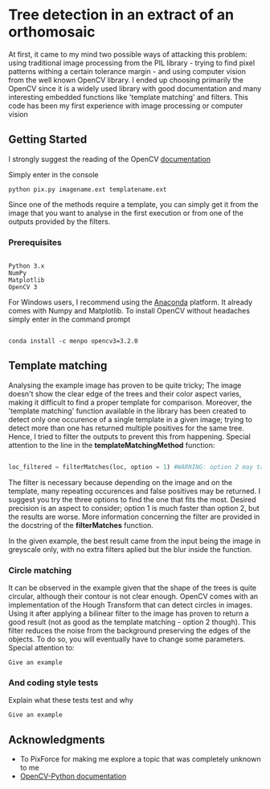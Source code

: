 
# Tree detection in an extract of an orthomosaic

At first, it came to my mind two possible ways of attacking this problem: using traditional image processing from the PIL
library - trying to find pixel patterns withing a certain tolerance margin -  and using computer vision from the
well known OpenCV library. I ended up choosing primarily the OpenCV since it is a widely used library with good documentation and  many
interesting embedded functions like 'template matching' and filters. This code has been my first experience with image processing or
computer vision

## Getting Started

I strongly suggest the reading of the OpenCV [documentation](http://docs.opencv.org/trunk/d6/d00/tutorial_py_root.html)

Simply enter in the console 

```
python pix.py imagename.ext templatename.ext

```
Since one of the methods require a template, you can simply get it from the image that you want to analyse in the first execution or 
from one of the outputs provided by the filters.

### Prerequisites

```

Python 3.x
NumPy
Matplotlib
OpenCV 3

```

For Windows users, I recommend using the [Anaconda](https://www.continuum.io/downloads) platform. It already comes with Numpy and
Matplotlib. To install OpenCV without headaches simply enter in the command prompt
```

conda install -c menpo opencv3=3.2.0

```

## Template matching

Analysing the example image has proven to be quite tricky; The image doesn't show the clear edge of the trees
and their color aspect varies, making it difficult to find a proper template for comparison. Moreover, the
'template matching' function available in the library has been created to detect only one occurence of
a single template in a given image; trying to detect more than one has returned multiple positives for the 
same tree. Hence, I tried to filter the outputs to prevent this from happening. Special attention to the line in
the **templateMatchingMethod** function:

```Python

loc_filtered = filterMatches(loc, option = 1) #WARNING: option 2 may take much longer to execute

```
The filter is necessary because depending on the image and on the template, many repeating occurences and false positives may be
returned. I suggest you try the three options to find the one that fits the most. Desired precision is an aspect to consider; option 1 is much faster than option 2, but the results are worse. 
More information concerning the filter are provided in the docstring of the **filterMatches** function. 

In the given example, the best result came from the input being the image in greyscale only, with no extra filters aplied but the blur
inside the function.


### Circle matching

It can be observed in the example given that the shape of the trees is quite circular, although their contour is not clear enough.
OpenCV comes with an implementation of the Hough Transform that can detect circles in images. Using it after applying a bilinear filter
to the image has proven to return a good result (not as good as the template matching - option 2 though). This filter reduces the noise
from the background preserving the edges of the objects. To do so, you will eventually have to change some parameters. 
Special attention to:



```
Give an example
```

### And coding style tests

Explain what these tests test and why

```
Give an example
```









## Acknowledgments

* To PixForce for making me explore a topic that was completely unknown to me
* [OpenCV-Python documentation](http://docs.opencv.org/trunk/d6/d00/tutorial_py_root.html)
